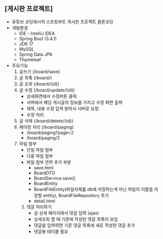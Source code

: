 ## [게시판 프로젝트]

- 유튜브 코딩레시피 스프링부트 게시판 프로젝트 클론코딩
- 개발환경
    - IDE - IntelliJ IDEA
    - Spring Boot (3.4.1)
    - JDK 17
    - MySQL
    - Spring Data JPA
    - Thymeleaf
- 주요기능
    1. 글쓰기 (/board/save)
    2. 글 목록 (/board/)
    3. 글 조회 (/board/{id})
    4. 글 수정 (/board/update/{id})
        - 상세화면에서 수정버튼 클릭
        - 서버에서 해당 게시글의 정보를 가지고 수정 화면 출력
        - 제목, 내용 수정 입력 받아서 서버로 요청
        - 수정 처리
    5. 글 삭제 (/board/delete/{id})
    6. 페이징 처리 (/board/paging)
        - /board/paging?page=2
        - /board/paging/2
    7. 파일 첨부
        - 단일 파일 첨부
        - 다중 파일 첨부
        - 파일 첨부 관련 추가 부분
            - save.html
            - BoardDTO
            - BoardService.save()
            - BoardEntity
            - BoardFileEntity(파일자체를 db에 저장하는게 아닌 파일의 이름을 저장할 entity), BoardFileRepository 추가
            - detail.html
        1. 댓글 처리하기
            - 글 상세 페이지에서 댓글 입력 (ajax)
            - 상세조회 할 때 기존에 작성된 댓글 목록이 보임
            - 댓글을 입력하면 기존 댓글 목록에 새로 작성한 댓글 추가
            - 댓글용 테이블 필요

